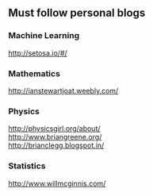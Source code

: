 ## Must follow personal blogs

### Machine Learning

http://setosa.io/#/ <br>

### Mathematics 

http://ianstewartjoat.weebly.com/ <br>

### Physics

http://physicsgirl.org/about/ <br>
http://www.briangreene.org/ <br>
http://brianclegg.blogspot.in/ <br>

### Statistics

http://www.willmcginnis.com/ <br>

